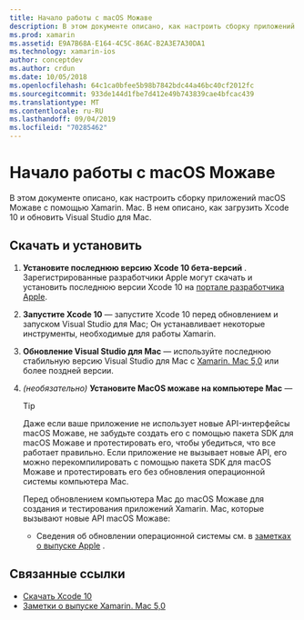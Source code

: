 ```yaml
---
title: Начало работы с macOS Можаве
description: В этом документе описано, как настроить сборку приложений macOS Можаве с помощью Xamarin. Mac. В нем описано, как загрузить Xcode 10 и обновить Visual Studio для Mac.
ms.prod: xamarin
ms.assetid: E9A7B68A-E164-4C5C-86AC-B2A3E7A30DA1
ms.technology: xamarin-ios
author: conceptdev
ms.author: crdun
ms.date: 10/05/2018
ms.openlocfilehash: 64c1ca0bfee5b98b7842bdc44a46bc40cf2012fc
ms.sourcegitcommit: 933de144d1fbe7d412e49b743839cae4bfcac439
ms.translationtype: MT
ms.contentlocale: ru-RU
ms.lasthandoff: 09/04/2019
ms.locfileid: "70285462"
---
```

# <a name="get-started-with-macos-mojave"></a>Начало работы с macOS Можаве

В этом документе описано, как настроить сборку приложений macOS Можаве с помощью Xamarin. Mac. В нем описано, как загрузить Xcode 10 и обновить Visual Studio для Mac.

## <a name="download-and-install"></a>Скачать и установить

1. **Установите последнюю версию Xcode 10 бета-версий** . Зарегистрированные разработчики Apple могут скачать и установить последнюю версии Xcode 10 на [портале разработчика Apple](https://developer.apple.com/download/).

2. **Запустите Xcode 10** — запустите Xcode 10 перед обновлением и запуском Visual Studio для Mac; Он устанавливает некоторые инструменты, необходимые для работы Xamarin.

3. **Обновление Visual Studio для Mac** — используйте последнюю стабильную версию Visual Studio для Mac с [Xamarin. Mac 5,0](https://github.com/xamarin/release-notes-archive/blob/master/release-notes/mac/xamarin.mac_5/xamarin.mac_5.0.md) или более поздней версии.

4. _(необязательно)_ **Установите MacOS можаве на компьютере Mac** —

   > [!TIP]
   > Даже если ваше приложение не использует новые API-интерфейсы macOS Можаве, не забудьте создать его с помощью пакета SDK для macOS Можаве и протестировать его, чтобы убедиться, что все работает правильно. Если приложение не вызывает новые API, его можно перекомпилировать с помощью пакета SDK для macOS Можаве и протестировать его без обновления операционной системы компьютера Mac.
   >
   > Перед обновлением компьютера Mac до macOS Можаве для создания и тестирования приложений Xamarin. Mac, которые вызывают новые API macOS Можаве:
   >
   > - Сведения об обновлении операционной системы см. в [заметках о выпуске Apple](https://developer.apple.com/download/) .

## <a name="related-links"></a>Связанные ссылки

- [Скачать Xcode 10](https://developer.apple.com/download/)
- [Заметки о выпуске Xamarin. Mac 5,0](https://docs.microsoft.com/xamarin/mac/release-notes/5/5.0/)
